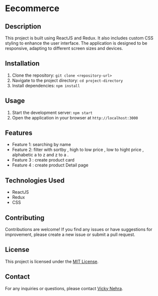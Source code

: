# Eecommerce

## Description
This project is built using ReactJS and Redux. It also includes custom CSS styling to enhance the user interface. The application is designed to be responsive, adapting to different screen sizes and devices.

## Installation
1. Clone the repository: `git clone <repository-url>`
2. Navigate to the project directory: `cd project-directory`
3. Install dependencies: `npm install`

## Usage
1. Start the development server: `npm start`
2. Open the application in your browser at `http://localhost:3000`

## Features
- Feature 1: searching by name 
- Feature 2: filter with sortby , high to low price , low to hight price , alphabetic a to z and z to a . 
- Feature 3 : create product card
- Feature 4 : create product  Detail page 

## Technologies Used
- ReactJS
- Redux
- CSS

## Contributing
Contributions are welcome! If you find any issues or have suggestions for improvement, please create a new issue or submit a pull request.

## License
This project is licensed under the [MIT License](LICENSE).

## Contact
For any inquiries or questions, please contact [Vicky Nehra](mailto:vickiitd3125@gmail.com).

